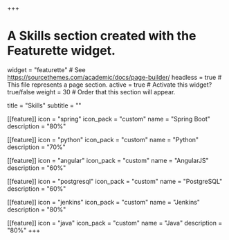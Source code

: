 +++
# A Skills section created with the Featurette widget.
widget = "featurette"  # See https://sourcethemes.com/academic/docs/page-builder/
headless = true  # This file represents a page section.
active = true  # Activate this widget? true/false
weight = 30  # Order that this section will appear.

title = "Skills"
subtitle = ""

[[feature]]
  icon = "spring"
  icon_pack = "custom"
  name = "Spring Boot"
  description = "80%"

[[feature]]
  icon = "python"
  icon_pack = "custom"
  name = "Python"
  description = "70%"

[[feature]]
  icon = "angular"
  icon_pack = "custom"
  name = "AngularJS"
  description = "60%"

[[feature]]
  icon = "postgresql"
  icon_pack = "custom"
  name = "PostgreSQL"
  description = "60%"

[[feature]]
  icon = "jenkins"
  icon_pack = "custom"
  name = "Jenkins"
  description = "80%"

[[feature]]
  icon = "java"
  icon_pack = "custom"
  name = "Java"
  description = "80%"
+++